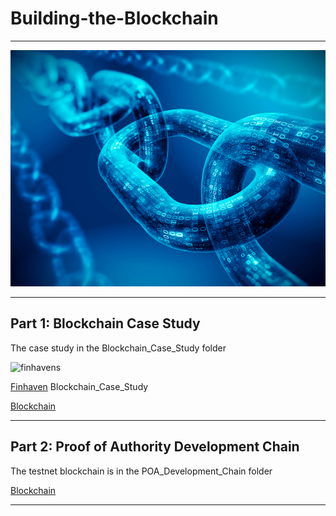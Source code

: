 # **Building-the-Blockchain**
---
![Blockchains](Images/Blockchain.png)

---
## **Part 1: Blockchain Case Study**

The case study in the Blockchain_Case_Study folder

![finhavens](/Blockchain_Case_Study/Images/Finhaven.png)

[Finhaven](/Blockchain_Case_Study/Finhaven.md)
Blockchain_Case_Study 
</br>

[Blockchain](/POA_Development_Chain/POA_Readme.md)

---
## **Part 2: Proof of Authority Development Chain**

The testnet blockchain is in the POA_Development_Chain folder

[Blockchain](/POA_Development_Chain/POA_Readme.md)


---

